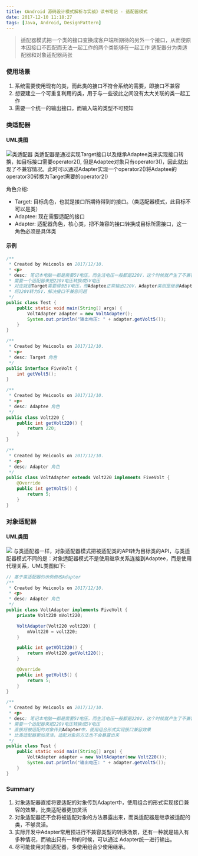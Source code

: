 ```yaml
---
title: 《Android 源码设计模式解析与实战》读书笔记 - 适配器模式
date: 2017-12-10 11:18:27
tags: [Java, Android, DesignPattern]
---
```


> 适配器模式把一个类的接口变换成客户端所期待的另外一个接口，从而使原本因接口不匹配而无法一起工作的两个类能够在一起工作
> 适配器分为类适配器和对象适配器两张

<!--more-->
### 使用场景
1. 系统需要使用现有的类，而此类的接口不符合系统的需要，即接口不兼容
2. 想要建立一个可重复利用的类，用于与一些彼此之间没有太大关联的类一起工作
3. 需要一个统一的输出接口，而输入端的类型不可预知

### 类适配器
#### UML类图
![类适配器](http://blog-1251678165.coscd.myqcloud.com/2018-03-14-Adapter-of-class.uml.png)
类适配器是通过实现Target接口以及继承Adaptee类来实现接口转换，如目标接口需要operator2(), 但是Adaptee对象只有operator3()，因此就出现了不兼容情况。此时可以通过Adapter实现一个operator2()将Adaptee的operator3()转换为Target需要的operator2()

角色介绍:

* Target: 目标角色，也就是接口所期待得到的接口。（类适配器模式，此目标不可以是类）
* Adaptee: 现在需要适配的接口
* Adapter: 适配器角色，核心类，把不兼容的接口转换成目标所需接口，这一角色必须是具体类

#### 示例

```java
/**
 * Created by Weicools on 2017/12/10.
 * <p>
 * desc: 笔记本电脑一都是需要5V电压，而生活电压一般都是220V，这个时候就产生了不兼容情况
 * 需要一个适配器来把220V电压转换成5V电压
 * 对应就是Target需要得到5V电压，而Adaptee正常输出220V，Adapter类则是继承Adaptee实现Target
 * 将220V转为5V，解决接口不兼容问题
 */
public class Test {
    public static void main(String[] args) {
        VoltAdapter adapter = new VoltAdapter();
        System.out.println("输出电压: " + adapter.getVolt5());
    }
}

/**
 * Created by Weicools on 2017/12/10.
 * <p>
 * desc: Target 角色
 */
public interface FiveVolt {
    int getVolt5();
}

/**
 * Created by Weicools on 2017/12/10.
 * <p>
 * desc: Adaptee 角色
 */
public class Volt220 {
    public int getVolt220() {
        return 220;
    }
}

/**
 * Created by Weicools on 2017/12/10.
 * <p>
 * desc: Adapter 角色
 */
public class VoltAdapter extends Volt220 implements FiveVolt {
    @Override
    public int getVolt5() {
        return 5;
    }
}
```

### 对象适配器
#### UML类图
![](http://blog-1251678165.coscd.myqcloud.com/2018-03-14-Adapter-of-object.uml.png)
与类适配器一样，对象适配器模式把被适配类的API转为目标类的API，与类适配器模式不同的是：对象适配器模式不是使用继承关系连接到Adaptee，而是使用代理关系，UML类图如下:

```java
// 基于类适配器的示例修改Adapter
/**
 * Created by Weicools on 2017/12/10.
 * <p>
 * desc: Adapter 角色
 */
public class VoltAdapter implements FiveVolt {
    private Volt220 mVolt220;

    VoltAdapter(Volt220 volt220) {
        mVolt220 = volt220;
    }

    public int getVOlt220() {
        return mVolt220.getVolt220();
    }

    @Override
    public int getVolt5() {
        return 5;
    }
}

/**
 * Created by Weicools on 2017/12/10.
 * <p>
 * desc: 笔记本电脑一都是需要5V电压，而生活电压一般都是220V，这个时候就产生了不兼容情况
 * 需要一个适配器来把220V电压转换成5V电压
 * 直接将被适配的对象传到Adapter中，使用组合形式实现接口兼容效果
 * 比类适配器更加灵活，适配对象的方法也不会暴露出来
 */
public class Test {
    public static void main(String[] args) {
        VoltAdapter adapter = new VoltAdapter(new Volt220());
        System.out.println("输出电压: " + adapter.getVolt5());
    }
}
```

### Summary
1. 对象适配器直接将要适配的对象传到Adapter中，使用组合的形式实现接口兼容的效果，比类适配器更加灵活
2. 对象适配器还不会将被适配对象的方法暴露出来，而类适配器是继承被适配的类，不够灵活。
3. 实际开发中Adapter常用预进行不兼容类型的转换场景，还有一种就是输入有多种情况，而输出只有一种的时候，可以通过 Adapter统一进行输出。
4. 尽可能使用对象适配器，多使用组合少使用继承。

